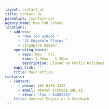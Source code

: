 ```yaml
---
layout: contact_us
title: Contact Us
permalink: /contact-us/
agency_name: Mee Toh School
locations:
  - address:
      - "Mee Toh School "
      - "21 Edgedale Plains "
      - Singapore 828867
    operating_hours:
      - days: Mon - Fri
        time: 7.30am - 5.30pm
        description: Closed on Public Holidays
    maps_link: ""
    title: Main Office
contacts:
  - content:
      - phone: +65 6489 3326
      - email: meetoh_sch@moe.edu.sg
      - other: "Fax : 64893243"
    title: General Enquiries & Feedback
---
```

